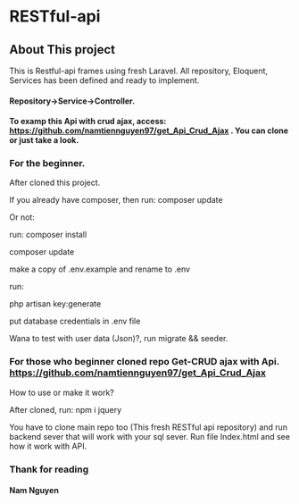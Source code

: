 
# RESTful-api

## About This project

This is Restful-api frames using fresh Laravel. All repository, Eloquent, Services has been defined and ready to implement.

#### Repository->Service->Controller. 

#### To examp this Api with crud ajax, access: https://github.com/namtiennguyen97/get_Api_Crud_Ajax . You can clone or just take a look. 

### For the beginner.

After cloned this project.

If you already have composer, then run: composer update

Or not: 

run: composer install

composer update

make a copy of .env.example and rename to .env

run:

php artisan key:generate

put database credentials in .env file

Wana to test with user data (Json)?, run migrate && seeder.

### For those who beginner cloned repo Get-CRUD ajax with Api. https://github.com/namtiennguyen97/get_Api_Crud_Ajax

How to use or make it work?

After cloned, run: npm i jquery

You have to clone main repo too (This fresh RESTful api repository) and run backend sever that will work with your sql sever. Run file Index.html and see how it work with API. 

### Thank for reading

#### Nam Nguyen
